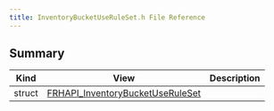 ```yaml
---
title: InventoryBucketUseRuleSet.h File Reference
---
```


## Summary
| Kind | View | Description |
|------|------|-------------|
|struct|[FRHAPI_InventoryBucketUseRuleSet](/unreal-plugins/all/structfrhapi__inventorybucketuseruleset/#structFRHAPI__InventoryBucketUseRuleSet)||
